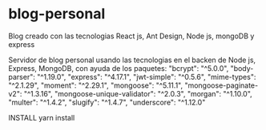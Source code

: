 # blog-personal
Blog creado con las tecnologias React js, Ant Design, Node js, mongoDB y express

Servidor de blog personal usando las tecnologias en el backen de Node js, Express, MongoDB, con ayuda de los paquetes: 
    "bcrypt": "^5.0.0",
    "body-parser": "^1.19.0",
    "express": "^4.17.1",
    "jwt-simple": "^0.5.6",
    "mime-types": "^2.1.29",
    "moment": "^2.29.1",
    "mongoose": "^5.11.1",
    "mongoose-paginate-v2": "^1.3.16",
    "mongoose-unique-validator": "^2.0.3",
    "morgan": "^1.10.0",
    "multer": "^1.4.2",
    "slugify": "^1.4.7",
    "underscore": "^1.12.0"
    

INSTALL
 yarn install
